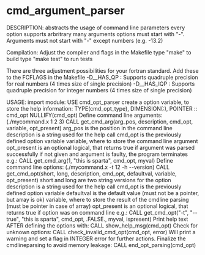 # cmd_argument_parser

DESCRIPTION:
   abstracts the usage of command line parameters
   every option supports arbritrary many arguments
   options must start with "-". Arguments must not start with "-"
   except numbers (e.g. -13.2)

Compilation:
   Adjust the compiler and flags in the Makefile
   type "make" to build
   type "make test" to run tests


   There are three adjustment possibilities for your fortran standard.
   Add these to the FCFLAGS in the Makefile
   -D__HAS_QP      : Supports quadruple precision for real numbers
                     (4 times size of single precision)
   -D__HAS_IQP     : Supports quadruple precision for integer numbers
                     (4 times size of single precision)

USAGE:
   import module:
      USE cmd_opt_parser
   create a option variable, to store the help information:
      TYPE(cmd_opt_type), DIMENSION(:), POINTER :: cmd_opt
      NULLIFY(cmd_opt)
   Define command line arguments:
      (./mycommand.x 1 2 3)
      CALL get_cmd_arg(arg_pos, description, cmd_opt, variable, opt_present)
      arg_pos is the position in the command line
      description is a string used for the help call
      cmd_opt is the previously defined option variable
      variable, where to store the command line argument
      opt_present is an optional logical, that returns true if argument was parsed successfully
         if not given and argument is faulty, the program terminates
      e.g.:
      CALL get_cmd_arg(1, "this is sparta", cmd_opt, myval)
   Define command line options:
      (./mycommand.x -t 12 -h --version)
      CALL get_cmd_opt(short, long, description, cmd_opt, defaultval, variable, opt_present)
      short and long are two string versions for the option
      description is a string used for the help call
      cmd_opt is the previously defined option variable
      defaultval is the default value (must not be a pointer, but array is ok)
      variable, where to store the result of the cmdline parsing (must be pointer in case of array)
      opt_present is an optional logical, that returns true if option was on command line
      e.g.:
      CALL get_cmd_opt("-t", "--true", "this is sparta", cmd_opt, .FALSE., myval, ispresent)
   Print help text AFTER defining the options with:
      CALL show_help_msg(cmd_opt) 
   Check for unknown options:
      CALL check_invalid_cmd_opt(cmd_opt, error)
      Will print a warning and set a flag in INTEGER error for further actions.
   Finalize the cmdlineparsing to avoid memory leakage:
      CALL end_opt_parsing(cmd_opt)
